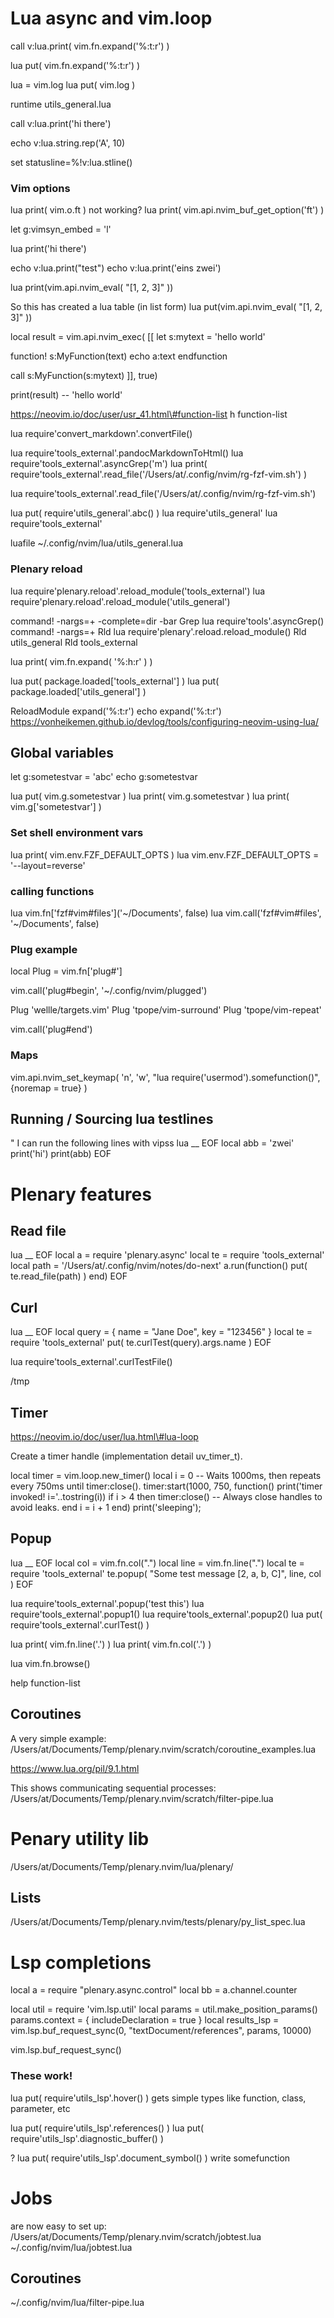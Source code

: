 
# Lua async and vim.loop

call v:lua.print( vim.fn.expand('%:t:r') )

lua put( vim.fn.expand('%:t:r') )

lua = vim.log
lua put( vim.log )

runtime utils_general.lua

call v:lua.print('hi there')

echo v:lua.string.rep('A', 10)

set statusline=%!v:lua.stline()

### Vim options
lua print( vim.o.ft )
not working?
lua print( vim.api.nvim_buf_get_option('ft') )

let g:vimsyn_embed = 'l'

lua print('hi there')

echo v:lua.print("test")
echo v:lua.print('eins zwei')

lua print(vim.api.nvim_eval( "[1, 2, 3]" ))

So this has created a lua table (in list form)
lua put(vim.api.nvim_eval( "[1, 2, 3]" ))

local result = vim.api.nvim_exec(
[[
let s:mytext = 'hello world'

function! s:MyFunction(text)
    echo a:text
endfunction

call s:MyFunction(s:mytext)
]],
true)

print(result) -- 'hello world'

https://neovim.io/doc/user/usr_41.html\#function-list
h function-list

lua require'convert_markdown'.convertFile()

lua require'tools_external'.pandocMarkdownToHtml()
lua require'tools_external'.asyncGrep('m')
lua print( require'tools_external'.read_file('/Users/at/.config/nvim/rg-fzf-vim.sh') )

lua require'tools_external'.read_file('/Users/at/.config/nvim/rg-fzf-vim.sh')

lua put( require'utils_general'.abc() )
lua require'utils_general'
lua require'tools_external'

luafile ~/.config/nvim/lua/utils_general.lua

### Plenary reload
lua require'plenary.reload'.reload_module('tools_external')
lua require'plenary.reload'.reload_module('utils_general')

command! -nargs=+ -complete=dir -bar Grep lua require'tools'.asyncGrep(<q-args>)
command! -nargs=+ Rld lua require'plenary'.reload.reload_module(<q-args>)
Rld utils_general
Rld tools_external

lua print( vim.fn.expand( '%:h:r' ) )

lua put( package.loaded['tools_external'] )
lua put( package.loaded['utils_general'] )

ReloadModule expand('%:t:r')
echo expand('%:t:r')
https://vonheikemen.github.io/devlog/tools/configuring-neovim-using-lua/


## Global variables
let g:sometestvar = 'abc'
echo g:sometestvar

lua put( vim.g.sometestvar )
lua print( vim.g.sometestvar )
lua print( vim.g['sometestvar'] )



### Set shell environment vars
lua print( vim.env.FZF_DEFAULT_OPTS )
lua vim.env.FZF_DEFAULT_OPTS = '--layout=reverse'

### calling functions
lua vim.fn['fzf#vim#files']('~/Documents', false)
lua vim.call('fzf#vim#files', '~/Documents', false)

### Plug example

local Plug = vim.fn['plug#']

vim.call('plug#begin', '~/.config/nvim/plugged')

Plug 'wellle/targets.vim'
Plug 'tpope/vim-surround'
Plug 'tpope/vim-repeat'

vim.call('plug#end')

### Maps
vim.api.nvim_set_keymap(
  'n',
  '<Leader>w',
  "<cmd>lua require('usermod').somefunction()<CR>",
  {noremap = true}
)

## Running / Sourcing lua testlines
" I can run the following lines with vip<space>ss
lua __ EOF
local abb = 'zwei'
print('hi')
print(abb)
EOF


# Plenary features

## Read file

lua __ EOF
local a = require 'plenary.async'
local te = require 'tools_external'
local path = '/Users/at/.config/nvim/notes/do-next'
a.run(function() put( te.read_file(path) ) end)
EOF

## Curl

lua __ EOF
local query = { name = "Jane Doe", key = "123456" }
local te = require 'tools_external'
put( te.curlTest(query).args.name )
EOF

lua require'tools_external'.curlTestFile()


/tmp

## Timer
https://neovim.io/doc/user/lua.html\#lua-loop

Create a timer handle (implementation detail uv_timer_t).

local timer = vim.loop.new_timer()
local i = 0
-- Waits 1000ms, then repeats every 750ms until timer:close().
timer:start(1000, 750, function()
  print('timer invoked! i='..tostring(i))
  if i > 4 then
    timer:close()  -- Always close handles to avoid leaks.
  end
  i = i + 1
end)
print('sleeping');


## Popup

lua __ EOF
local col = vim.fn.col(".")
local line = vim.fn.line(".")
local te = require 'tools_external'
te.popup( "Some test message [2, a, b, C]", line, col )
EOF

lua require'tools_external'.popup('test this')
lua require'tools_external'.popup1()
lua require'tools_external'.popup2()
lua put( require'tools_external'.curlTest() )

lua print( vim.fn.line('.') )
lua print( vim.fn.col('.') )

lua vim.fn.browse()

help function-list

## Coroutines

A very simple example: /Users/at/Documents/Temp/plenary.nvim/scratch/coroutine_examples.lua

https://www.lua.org/pil/9.1.html

This shows communicating sequential processes: /Users/at/Documents/Temp/plenary.nvim/scratch/filter-pipe.lua


# Penary utility lib
/Users/at/Documents/Temp/plenary.nvim/lua/plenary/

## Lists
/Users/at/Documents/Temp/plenary.nvim/tests/plenary/py_list_spec.lua

# Lsp completions
local a = require "plenary.async.control"
local bb = a.channel.counter

local util = require 'vim.lsp.util'
local params = util.make_position_params()
params.context = { includeDeclaration = true }
local results_lsp = vim.lsp.buf_request_sync(0, "textDocument/references", params, 10000)


vim.lsp.buf_request_sync()

### These work!
lua put( require'utils_lsp'.hover() )
gets simple types like function, class, parameter, etc

lua put( require'utils_lsp'.references() )
lua put( require'utils_lsp'.diagnostic_buffer() )

? lua put( require'utils_lsp'.document_symbol() )
write somefunction

# Jobs
are now easy to set up: /Users/at/Documents/Temp/plenary.nvim/scratch/jobtest.lua
~/.config/nvim/lua/jobtest.lua

## Coroutines
~/.config/nvim/lua/filter-pipe.lua








